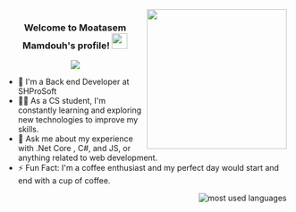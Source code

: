 
<img width="250" align="right" src="https://c.tenor.com/_DOBjnGspYAAAAAM/code-coding.gif">

<h3 align="center">
  Welcome to Moatasem Mamdouh's profile!
  <img src="https://media.giphy.com/media/hvRJCLFzcasrR4ia7z/giphy.gif" width="28">
</h3>

<!-- Typing SVG by DenverCoder1 - https://github.com/DenverCoder1/readme-typing-svg -->
<p align="center">
  <a href="https://github.com/DenverCoder1/readme-typing-svg"><img src="https://readme-typing-svg.herokuapp.com/?lines=Full-stack%20web%20developer;Always%20learning%20new%20things&font=Fira%20Code&center=true&width=440&height=45&color=f75c7e&vCenter=true&size=22"></a>
</p> 

- 🏢 I'm a Back end Developer at SHProSoft
- 👨‍💻 As a CS student, I'm constantly learning and exploring new technologies to improve my skills.
- 💬 Ask me about my experience with .Net Core , C#, and JS, or anything related to web development.
- ⚡ Fun Fact: I'm a coffee enthusiast and my perfect day would start and end with a cup of coffee.








<img align="Right" src="https://github-readme-stats.vercel.app/api/top-langs?username=Moatasem66&show_icons=true&locale=en&layout=compact&theme=radical" alt="most used languages" />
<br>

